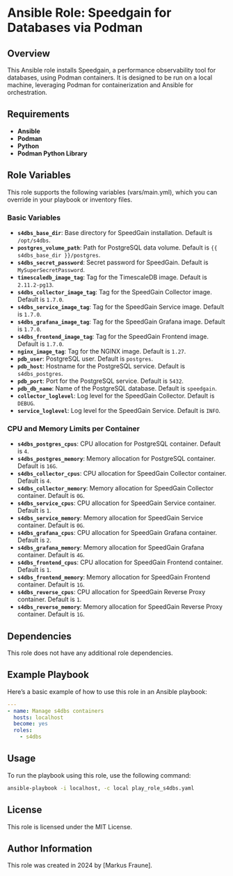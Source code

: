 # Ansible Role: Speedgain for Databases via Podman

## Overview

This Ansible role installs Speedgain, a performance observability tool for databases, using Podman containers. It is designed to be run on a local machine, leveraging Podman for containerization and Ansible for orchestration.

## Requirements

- **Ansible**
- **Podman**
- **Python**
- **Podman Python Library**

## Role Variables

This role supports the following variables (vars/main.yml), which you can override in your playbook or inventory files.

### Basic Variables

- **`s4dbs_base_dir`**: Base directory for SpeedGain installation. Default is `/opt/s4dbs`.
- **`postgres_volume_path`**: Path for PostgreSQL data volume. Default is `{{ s4dbs_base_dir }}/postgres`.
- **`s4dbs_secret_password`**: Secret password for SpeedGain. Default is `MySuperSecretPassword`.
- **`timescaledb_image_tag`**: Tag for the TimescaleDB image. Default is `2.11.2-pg13`.
- **`s4dbs_collector_image_tag`**: Tag for the SpeedGain Collector image. Default is `1.7.0`.
- **`s4dbs_service_image_tag`**: Tag for the SpeedGain Service image. Default is `1.7.0`.
- **`s4dbs_grafana_image_tag`**: Tag for the SpeedGain Grafana image. Default is `1.7.0`.
- **`s4dbs_frontend_image_tag`**: Tag for the SpeedGain Frontend image. Default is `1.7.0`.
- **`nginx_image_tag`**: Tag for the NGINX image. Default is `1.27`.
- **`pdb_user`**: PostgreSQL user. Default is `postgres`.
- **`pdb_host`**: Hostname for the PostgreSQL service. Default is `s4dbs_postgres`.
- **`pdb_port`**: Port for the PostgreSQL service. Default is `5432`.
- **`pdb_db_name`**: Name of the PostgreSQL database. Default is `speedgain`.
- **`collector_loglevel`**: Log level for the SpeedGain Collector. Default is `DEBUG`.
- **`service_loglevel`**: Log level for the SpeedGain Service. Default is `INFO`.

### CPU and Memory Limits per Container

- **`s4dbs_postgres_cpus`**: CPU allocation for PostgreSQL container. Default is `4`.
- **`s4dbs_postgres_memory`**: Memory allocation for PostgreSQL container. Default is `16G`.
- **`s4dbs_collector_cpus`**: CPU allocation for SpeedGain Collector container. Default is `4`.
- **`s4dbs_collector_memory`**: Memory allocation for SpeedGain Collector container. Default is `0G`.
- **`s4dbs_service_cpus`**: CPU allocation for SpeedGain Service container. Default is `1`.
- **`s4dbs_service_memory`**: Memory allocation for SpeedGain Service container. Default is `0G`.
- **`s4dbs_grafana_cpus`**: CPU allocation for SpeedGain Grafana container. Default is `2`.
- **`s4dbs_grafana_memory`**: Memory allocation for SpeedGain Grafana container. Default is `4G`.
- **`s4dbs_frontend_cpus`**: CPU allocation for SpeedGain Frontend container. Default is `1`.
- **`s4dbs_frontend_memory`**: Memory allocation for SpeedGain Frontend container. Default is `1G`.
- **`s4dbs_reverse_cpus`**: CPU allocation for SpeedGain Reverse Proxy container. Default is `1`.
- **`s4dbs_reverse_memory`**: Memory allocation for SpeedGain Reverse Proxy container. Default is `1G`.

## Dependencies

This role does not have any additional role dependencies.

## Example Playbook

Here’s a basic example of how to use this role in an Ansible playbook:

```yaml
---
- name: Manage s4dbs containers
  hosts: localhost
  become: yes
  roles:
    - s4dbs
```

## Usage

To run the playbook using this role, use the following command:

```bash
ansible-playbook -i localhost, -c local play_role_s4dbs.yaml
```

## License

This role is licensed under the MIT License.

## Author Information

This role was created in 2024 by [Markus Fraune]. 

